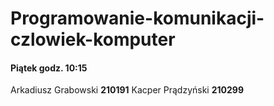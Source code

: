 # Programowanie-komunikacji-czlowiek-komputer
#### Piątek godz. 10:15
Arkadiusz Grabowski **210191**
Kacper Prądzyński **210299**
